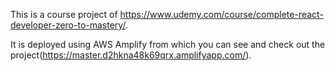 
This is a course project of https://www.udemy.com/course/complete-react-developer-zero-to-mastery/.

It is deployed using AWS Amplify from which you can see and check out the project(https://master.d2hkna48k69qrx.amplifyapp.com/).
